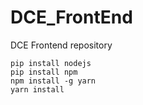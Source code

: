 # DCE_FrontEnd
DCE Frontend repository
```
pip install nodejs
pip install npm
npm install -g yarn
yarn install
```
